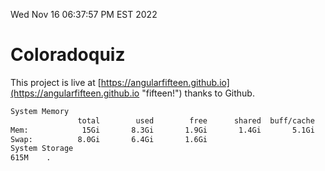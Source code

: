 Wed Nov 16 06:37:57 PM EST 2022

# Coloradoquiz


This project is live at [https://angularfifteen.github.io](https://angularfifteen.github.io "fifteen!") thanks to Github.

```bash
System Memory
               total        used        free      shared  buff/cache   available
Mem:            15Gi       8.3Gi       1.9Gi       1.4Gi       5.1Gi       5.1Gi
Swap:          8.0Gi       6.4Gi       1.6Gi
System Storage
615M	.
```
```bash
